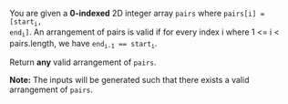 You are given a **0-indexed** 2D integer array `pairs` where <code>pairs[i] = [start<sub>i</sub>, end<sub>i</sub>]</code>. An arrangement of pairs is valid if for every index i where 1 <= i < pairs.length, we have <code>end<sub>i-1</sub> == start<sub>i</sub></code>.

Return **any** valid arrangement of `pairs`.

**Note:** The inputs will be generated such that there exists a valid arrangement of `pairs`.